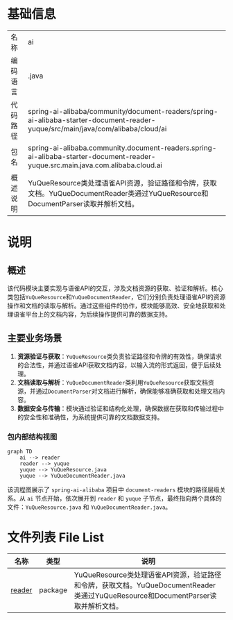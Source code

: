 # 基础信息

|      |      |
|------|------|
| 名称 | ai |
| 编码语言 | .java |
| 代码路径 | spring-ai-alibaba/community/document-readers/spring-ai-alibaba-starter-document-reader-yuque/src/main/java/com/alibaba/cloud/ai |
| 包名 | spring-ai-alibaba.community.document-readers.spring-ai-alibaba-starter-document-reader-yuque.src.main.java.com.alibaba.cloud.ai |
| 概述说明 | YuQueResource类处理语雀API资源，验证路径和令牌，获取文档。YuQueDocumentReader类通过YuQueResource和DocumentParser读取并解析文档。 |

# 说明

## 概述
该代码模块主要实现与语雀API的交互，涉及文档资源的获取、验证和解析。核心类包括`YuQueResource`和`YuQueDocumentReader`，它们分别负责处理语雀API的资源操作和文档的读取与解析。通过这些组件的协作，模块能够高效、安全地获取和处理语雀平台上的文档内容，为后续操作提供可靠的数据支持。

## 主要业务场景
1. **资源验证与获取**：`YuQueResource`类负责验证路径和令牌的有效性，确保请求的合法性，并通过语雀API获取文档内容，以输入流的形式返回，便于后续处理。
2. **文档读取与解析**：`YuQueDocumentReader`类利用`YuQueResource`获取文档资源，并通过`DocumentParser`对文档进行解析，确保能够准确获取和处理文档内容。
3. **数据安全与传输**：模块通过验证和结构化处理，确保数据在获取和传输过程中的安全性和准确性，为系统提供可靠的文档数据支持。


### 包内部结构视图

```mermaid
graph TD
    ai --> reader
    reader --> yuque
    yuque --> YuQueResource.java
    yuque --> YuQueDocumentReader.java
```

该流程图展示了 `spring-ai-alibaba` 项目中 `document-readers` 模块的路径层级关系。从 `ai` 节点开始，依次展开到 `reader` 和 `yuque` 子节点，最终指向两个具体的文件：`YuQueResource.java` 和 `YuQueDocumentReader.java`。

# 文件列表 File List

| 名称   | 类型  | 说明 |
|-------|------|-------------|
| [reader](reader/_module.md) | package | YuQueResource类处理语雀API资源，验证路径和令牌，获取文档。YuQueDocumentReader类通过YuQueResource和DocumentParser读取并解析文档。 |



